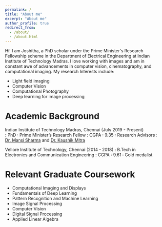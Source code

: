 ```yaml
---
permalink: /
title: "About me"
excerpt: "About me"
author_profile: true
redirect_from: 
  - /about/
  - /about.html
---
```


Hi! I am Joshitha, a PhD scholar under the Prime Minister's Research Fellowship scheme in the Department of Electrical Engineering at Indian Institute of Technology Madras. I love working with images and am in constant awe of advancements in computer vision, cinematography, and computational imaging. My research Interests include:
- Light field imaging
- Computer Vision
- Computational Photography
- Deep learning for image processing

Academic Background
======

Indian Institute of Technology Madras, Chennai  (July 2019 - Present)   
:   PhD
:   Prime Minister’s Research Fellow
:   CGPA : 9.35
:   Research Advisors : [Dr. Mansi Sharma](https://sites.google.com/site/mansisharmaiitd/) and [Dr. Kaushik Mitra](https://www.ee.iitm.ac.in/kmitra/index.html)

Vellore Institute of Technology, Chennai        (2014 - 2018)
:   B.Tech in Electronics and Communication Engineering
:   CGPA : 9.61
:   Gold medalist

Relevant Graduate Coursework
======
- Computational Imaging and Displays
- Fundamentals of Deep Learning
- Pattern Recognition and Machine Learning
- Image Signal Processing
- Computer Vision
- Digital Signal Processing
- Applied Linear Algebra
